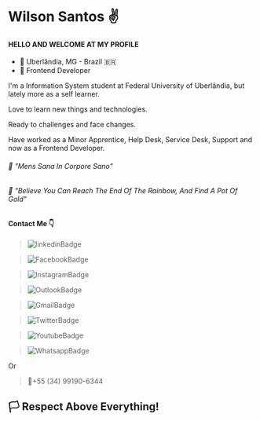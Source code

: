 # Wilson Santos ✌️

#### HELLO AND WELCOME AT MY PROFILE

- 📍 Uberlândia, MG - Brazil 🇧🇷
- 👔 Frontend Developer

I'm a Information System student at Federal University of Uberlândia, but lately more as a self learner.

Love to learn new things and technologies. 

Ready to challenges and face changes.

Have worked as a Minor Apprentice, Help Desk, Service Desk, Support and now as a Frontend Developer.

###### 🧠 "Mens Sana In Corpore Sano"
###### 🌈 "Believe You Can Reach The End Of The Rainbow, And Find A Pot Of Gold"

#### Contact Me 👇
> ![linkedinBadge](https://img.shields.io/badge/-LinkedIn-0e76a8?style=flat-square&amp;logo=Linkedin&amp;logoColor=white&amp;link=https://www.linkedin.com/in/wilsonsaantos/)

> ![FacebookBadge](https://img.shields.io/badge/-Facebook-3b5998?style=flat-square&amp;logo=Facebook&amp;logoColor=white&amp;link=https://www.facebook.com/wilson.ssf)

> ![InstagramBadge](https://img.shields.io/badge/-Instagram-bc2a8d?style=flat-square&amp;logo=Instagram&amp;logoColor=white&amp;link=https://www.instagram.com/wil.saantos/)

> ![OutlookBadge](https://img.shields.io/badge/-Outlook-0072C6?style=flat-square&amp;logo=Microsoft%20Outlook&amp;logoColor=white&amp;link=mailto:wilson.saantos@hotmail.com)

> ![GmailBadge](https://img.shields.io/badge/-Gmail-BB001B?style=flat-square&amp;logo=Gmail&amp;logoColor=white&amp;link=mailto:wssf15@gmail.com)

> ![TwitterBadge](https://img.shields.io/badge/-Twitter-1DA1F2?style=flat-square&amp;logo=twitter&amp;logoColor=white&amp;link=https://twitter.com/wilson_ssf)

> ![YoutubeBadge](https://img.shields.io/badge/-Youtube%20Channel-FF0000?style=flat-square&amp;logo=Youtube&amp;logoColor=white&amp;link=https://www.youtube.com/channel/UCaQYq15kxeSUSHjm4HPHmJA)

> ![WhatsappBadge](https://img.shields.io/badge/-WhatsApp-25D366?style=flat-square&amp;logo=WhatsApp&amp;logoColor=white&amp;link=_https://api.whatsapp.com/send?phone=5534991906344)

Or

> 📱+55 (34) 99190-6344



## 🏳️ Respect Above Everything!


